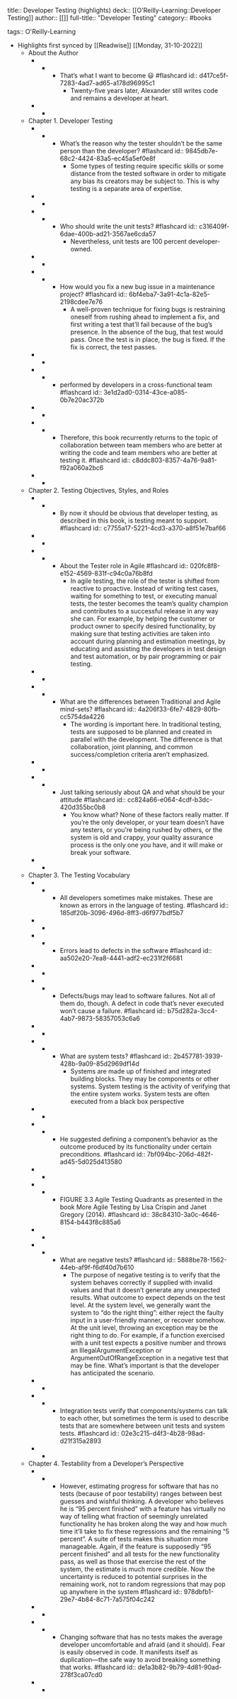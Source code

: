 title:: Developer Testing (highlights)
deck:: [[O'Reilly-Learning::Developer Testing]]
author:: [[]]
full-title:: "Developer Testing"
category:: #books

tags:: O'Reilly-Learning

- Highlights first synced by [[Readwise]] [[Monday, 31-10-2022]]
	- About the Author
		- -
			- That’s what I want to become 😃 #flashcard
			  id:: d417ce5f-7283-4ad7-ad65-a178d96995c1
				- Twenty-five years later, Alexander still writes code and remains a developer at heart.
		- -
	- Chapter 1. Developer Testing
		- -
			- What’s the reason why the tester shouldn’t be the same person than the developer? #flashcard
			  id:: 9845db7e-68c2-4424-83a5-ec45a5ef0e8f
				- Some types of testing require specific skills or some distance from the tested software in order to mitigate any bias its creators may be subject to. This is why testing is a separate area of expertise.
		- -
		- -
			- Who should write the unit tests? #flashcard
			  id:: c316409f-6dae-400b-ad21-3567ae6cda57
				- Nevertheless, unit tests are 100 percent developer-owned.
		- -
		- -
			- How would you fix a new bug issue in a maintenance project? #flashcard
			  id:: 6bf4eba7-3a91-4c1a-82e5-2198cdee7e76
				- A well-proven technique for fixing bugs is restraining oneself from rushing ahead to implement a fix, and first writing a test that’ll fail because of the bug’s presence. In the absence of the bug, that test would pass. Once the test is in place, the bug is fixed. If the fix is correct, the test passes.
		- -
		- -
			- performed by developers in a cross-functional team #flashcard
			  id:: 3e1d2ad0-0314-43ce-a085-0b7e20ac372b
		- -
		- -
			- Therefore, this book recurrently returns to the topic of collaboration between team members who are better at writing the code and team members who are better at testing it. #flashcard
			  id:: c8ddc803-8357-4a76-9a81-f92a060a2bc6
		- -
	- Chapter 2. Testing Objectives, Styles, and Roles
		- -
			- By now it should be obvious that developer testing, as described in this book, is testing meant to support. #flashcard
			  id:: c7755a17-5221-4cd3-a370-a8f51e7baf66
		- -
		- -
			- About the Tester role in Agile #flashcard
			  id:: 020fc8f8-e152-4569-831f-c94c0a76b8fd
				- In agile testing, the role of the tester is shifted from reactive to proactive. Instead of writing test cases, waiting for something to test, or executing manual tests, the tester becomes the team’s quality champion and contributes to a successful release in any way she can. For example, by helping the customer or product owner to specify desired functionality, by making sure that testing activities are taken into account during planning and estimation meetings, by educating and assisting the developers in test design and test automation, or by pair programming or pair testing.
		- -
		- -
			- What are the differences between Traditional and Agile mind-sets? #flashcard
			  id:: 4a206f33-6fe7-4829-80fb-cc5754da4226
				- The wording is important here. In traditional testing, tests are supposed to be planned and created in parallel with the development. The difference is that collaboration, joint planning, and common success/completion criteria aren’t emphasized.
		- -
		- -
			- Just talking seriously about QA and what should be your attitude #flashcard
			  id:: cc824a66-e064-4cdf-b3dc-420d355bc0b8
				- You know what? None of these factors really matter. If you’re the only developer, or your team doesn’t have any testers, or you’re being rushed by others, or the system is old and crappy, your quality assurance process is the only one you have, and it will make or break your software.
		- -
	- Chapter 3. The Testing Vocabulary
		- -
			- All developers sometimes make mistakes. These are known as errors in the language of testing. #flashcard
			  id:: 185df20b-3096-496d-8ff3-d6f977bdf5b7
		- -
		- -
			- Errors lead to defects in the software #flashcard
			  id:: aa502e20-7ea8-4441-adf2-ec231f2f6681
		- -
		- -
			- Defects/bugs may lead to software failures. Not all of them do, though. A defect in code that’s never executed won’t cause a failure. #flashcard
			  id:: b75d282a-3cc4-4ab7-9873-58357053c6a6
		- -
		- -
			- What are system tests? #flashcard
			  id:: 2b457781-3939-428b-9a09-85d2969df14d
				- Systems are made up of finished and integrated building blocks. They may be components or other systems. System testing is the activity of verifying that the entire system works. System tests are often executed from a black box perspective
		- -
		- -
			- He suggested defining a component’s behavior as the outcome produced by its functionality under certain preconditions. #flashcard
			  id:: 7bf094bc-206d-482f-ad45-5d025d413580
		- -
		- -
			- FIGURE 3.3 Agile Testing Quadrants as presented in the book More Agile Testing by Lisa Crispin and Janet Gregory (2014). #flashcard
			  id:: 38c84310-3a0c-4646-8154-b443f8c885a6
		- -
		- -
			- What are negative tests? #flashcard
			  id:: 5888be78-1562-44eb-af9f-f6df40d7b610
				- The purpose of negative testing is to verify that the system behaves correctly if supplied with invalid values and that it doesn’t generate any unexpected results. What outcome to expect depends on the test level. At the system level, we generally want the system to “do the right thing”: either reject the faulty input in a user-friendly manner, or recover somehow. At the unit level, throwing an exception may be the right thing to do. For example, if a function exercised with a unit test expects a positive number and throws an IllegalArgumentException or ArgumentOutOfRangeException in a negative test that may be fine. What’s important is that the developer has anticipated the scenario.
		- -
		- -
			- Integration tests verify that components/systems can talk to each other, but sometimes the term is used to describe tests that are somewhere between unit tests and system tests. #flashcard
			  id:: 02e3c215-d4f3-4b28-98ad-d21f315a2893
		- -
	- Chapter 4. Testability from a Developer’s Perspective
		- -
			- However, estimating progress for software that has no tests (because of poor testability) ranges between best guesses and wishful thinking. A developer who believes he is “95 percent finished” with a feature has virtually no way of telling what fraction of seemingly unrelated functionality he has broken along the way and how much time it’ll take to fix these regressions and the remaining “5 percent”. A suite of tests makes this situation more manageable. Again, if the feature is supposedly “95 percent finished” and all tests for the new functionality pass, as well as those that exercise the rest of the system, the estimate is much more credible. Now the uncertainty is reduced to potential surprises in the remaining work, not to random regressions that may pop up anywhere in the system #flashcard
			  id:: 978dbfb1-29e7-4b84-8c71-7a575f04c242
		- -
		- -
			- Changing software that has no tests makes the average developer uncomfortable and afraid (and it should). Fear is easily observed in code. It manifests itself as duplication—the safe way to avoid breaking something that works. #flashcard
			  id:: de1a3b82-9b79-4d81-90ad-278f3ca07cd0
		- -